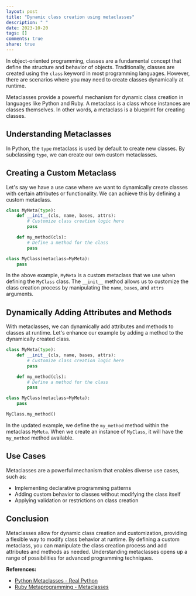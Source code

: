 ```yaml
---
layout: post
title: "Dynamic class creation using metaclasses"
description: " "
date: 2023-10-20
tags: []
comments: true
share: true
---
```


In object-oriented programming, classes are a fundamental concept that define the structure and behavior of objects. Traditionally, classes are created using the `class` keyword in most programming languages. However, there are scenarios where you may need to create classes dynamically at runtime.

Metaclasses provide a powerful mechanism for dynamic class creation in languages like Python and Ruby. A metaclass is a class whose instances are classes themselves. In other words, a metaclass is a blueprint for creating classes.

## Understanding Metaclasses

In Python, the `type` metaclass is used by default to create new classes. By subclassing `type`, we can create our own custom metaclasses.

## Creating a Custom Metaclass

Let's say we have a use case where we want to dynamically create classes with certain attributes or functionality. We can achieve this by defining a custom metaclass.

```python
class MyMeta(type):
    def __init__(cls, name, bases, attrs):
        # Customize class creation logic here
        pass

    def my_method(cls):
        # Define a method for the class
        pass

class MyClass(metaclass=MyMeta):
    pass
```

In the above example, `MyMeta` is a custom metaclass that we use when defining the `MyClass` class. The `__init__` method allows us to customize the class creation process by manipulating the `name`, `bases`, and `attrs` arguments.

## Dynamically Adding Attributes and Methods

With metaclasses, we can dynamically add attributes and methods to classes at runtime. Let's enhance our example by adding a method to the dynamically created class.

```python
class MyMeta(type):
    def __init__(cls, name, bases, attrs):
        # Customize class creation logic here
        pass

    def my_method(cls):
        # Define a method for the class
        pass

class MyClass(metaclass=MyMeta):
    pass

MyClass.my_method()
```

In the updated example, we define the `my_method` method within the metaclass `MyMeta`. When we create an instance of `MyClass`, it will have the `my_method` method available.

## Use Cases

Metaclasses are a powerful mechanism that enables diverse use cases, such as:

- Implementing declarative programming patterns
- Adding custom behavior to classes without modifying the class itself
- Applying validation or restrictions on class creation

## Conclusion

Metaclasses allow for dynamic class creation and customization, providing a flexible way to modify class behavior at runtime. By defining a custom metaclass, you can manipulate the class creation process and add attributes and methods as needed. Understanding metaclasses opens up a range of possibilities for advanced programming techniques.

<!-- Important references -->
**References:**
- [Python Metaclasses - Real Python](https://realpython.com/python-metaclasses/)
- [Ruby Metaprogramming - Metaclasses](https://rubymonk.com/learning/books/4-metaprogramming-ruby/chapters/46-metaclasses)